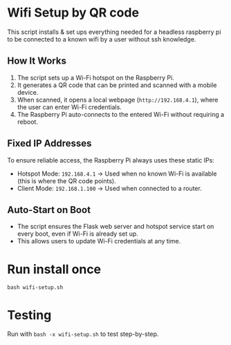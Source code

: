 # Wifi Setup by QR code

This script installs & set ups everything needed for a headless raspberry pi
to be connected to a known wifi by a user without ssh knowledge.

## How It Works
1. The script sets up a Wi-Fi hotspot on the Raspberry Pi.
2. It generates a QR code that can be printed and scanned with a mobile device.
3. When scanned, it opens a local webpage (`http://192.168.4.1`), where the user can enter Wi-Fi credentials.
4. The Raspberry Pi auto-connects to the entered Wi-Fi without requiring a reboot.

## Fixed IP Addresses
To ensure reliable access, the Raspberry Pi always uses these static IPs:

- Hotspot Mode: `192.168.4.1` → Used when no known Wi-Fi is available (this is where the QR code points).
- Client Mode: `192.168.1.100` → Used when connected to a router.

## Auto-Start on Boot
- The script ensures the Flask web server and hotspot service start on every boot, even if Wi-Fi is already set up.
- This allows users to update Wi-Fi credentials at any time.

# Run install once
```bash wifi-setup.sh```

# Testing
Run with `bash -x wifi-setup.sh` to test step-by-step.